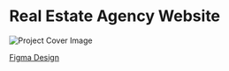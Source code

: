 # Real Estate Agency Website

![Project Cover Image]()

[Figma Design](https://www.figma.com/file/wjBEzTgxJZoIPCFzLqdmb1/Real-Estate-Agency-Website?type=design&mode=design&t=k7Nu6E8UbdSeuUCk-1)
